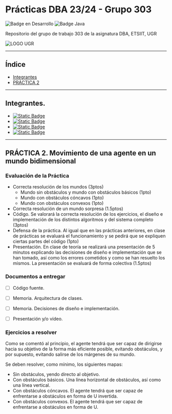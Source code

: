 # Prácticas DBA 23/24 - Grupo 303

![Badge en Desarrollo](https://img.shields.io/badge/STATUS-EN%20DESAROLLO-green)
![Badge Java](https://img.shields.io/badge/Java_+_JADE-00599C)

Repositorio del grupo de trabajo 303 de la asignatura DBA, ETSIIT, UGR

![LOGO UGR](https://secretariageneral.ugr.es/sites/webugr/secretariageneral/public/inline-files/UGR-MARCA-02-monocromo.png)

***


## Índice

* [Integrantes](#Integrantes.)
* [PRÁCTICA 2](#PRÁCTICA-2.-Movimiento-de-una-agente-en-un-mundo-bidimensional)

***


## Integrantes.

* [![Static Badge](https://img.shields.io/badge/Jorge_Bailón_González-grey?logo=github)](https://github.com/giorgiogiovanni)
* [![Static Badge](https://img.shields.io/badge/María_Florencio_Díaz-grey?logo=github)](https://github.com/mariafd412)
* [![Static Badge](https://img.shields.io/badge/Carlos_Pérez_Cruz-grey?logo=github)](https://github.com/capcrz12)
* [![Static Badge](https://img.shields.io/badge/Víctor_Pérez_Barranco-grey?logo=github)](https://github.com/VictorPB)

***


## PRÁCTICA 2. Movimiento de una agente en un mundo bidimensional

### Evaluación de la Práctica

* Correcta resolución de los mundos (3ptos)
  * Mundo sin obstáculos y mundo con obstáculos básicos (1pto)
  * Mundo con obstáculos cóncavos (1pto)
  * Mundo con obstáculos convexos (1pto)
* Correcta resolución de un mundo sorpresa (1.5ptos)
* Código. Se valorará la correcta resolución de los ejercicios, el diseño e implementación de los distintos algoritmos y
del sistema completo (3ptos)
* Defensa de la práctica. Al igual que en las prácticas anteriores, en clase de prácticas se evaluará el funcionamiento
y se pedirá que se expliquen ciertas partes del código (1pto)
* Presentación. En clase de teoría se realizará una presentación de 5 minutos explicando las decisiones de diseño e
implementación que se han tomado, así como los errores cometidos y como se han resuelto los mismos. La presentación se
evaluará de forma colectiva (1.5ptos)


### Documentos a entregar

- [ ] Código fuente.
- [ ] Memoria. Arquitectura de clases.
- [ ] Memoria. Decisiones de diseño e implementación.
- [ ] Presentación y/o vídeo.


### Ejercicios a resolver

Como se comentó al principio, el agente tendrá que ser capaz de dirigirse hacia su objetivo de la forma más eficiente
posible, evitando obstáculos, y por supuesto, evitando salirse de los márgenes de su mundo.

Se deben resolver, como mínimo, los siguientes mapas:
* Sin obstáculos, yendo directo al objetivo.
* Con obstáculos básicos. Una línea horizontal de obstáculos, así como una línea vertical.
* Con obstáculos cóncavos. El agente tendrá que ser capaz de enfrentarse a obstáculos en forma de U invertida.
* Con obstáculos convexos. El agente tendrá que ser capaz de enfrentarse a obstáculos en forma de U.
